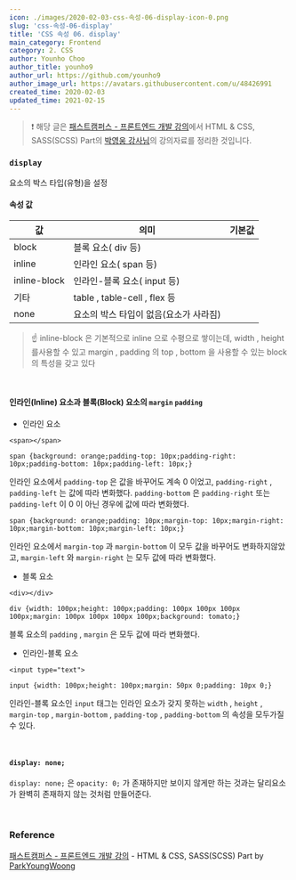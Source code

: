 ```yaml
---
icon: ./images/2020-02-03-css-속성-06-display-icon-0.png
slug: 'css-속성-06-display'
title: 'CSS 속성 06. display'
main_category: Frontend
category: 2. CSS
author: Younho Choo
author_title: younho9
author_url: https://github.com/younho9
author_image_url: https://avatars.githubusercontent.com/u/48426991
created_time: 2020-02-03
updated_time: 2021-02-15
---
```


> ❗️ 해당 글은 [패스트캠퍼스 - 프론트엔드 개발 강의](https://www.fastcampus.co.kr/dev_online_react/)에서 HTML & CSS, SASS(SCSS) Part의 [박영웅 강사님](https://github.com/ParkYoungWoong)의 강의자료를 정리한 것입니다.

### `display`

요소의 박스 타입(유형)을 설정

#### 속성 값

| 값           | 의미                                   | 기본값 |
| ------------ | -------------------------------------- | ------ |
| block        | 블록 요소( div 등)                     |        |
| inline       | 인라인 요소( span 등)                  |        |
| inline-block | 인라인-블록 요소( input 등)            |        |
| 기타         | table , table-cell , flex 등           |        |
| none         | 요소의 박스 타입이 없음(요소가 사라짐) |        |

> ☝️ inline-block 은 기본적으로 inline 으로 수평으로 쌓이는데, width , height 를사용할 수 있고 margin , padding 의 top , bottom 을 사용할 수 있는 block 의 특성을 갖고 있다

<br />

#### 인라인(Inline) 요소과 블록(Block) 요소의 `margin` `padding`

- 인라인 요소

```plain text
<span></span>
```

```plain text
span {background: orange;padding-top: 10px;padding-right: 10px;padding-bottom: 10px;padding-left: 10px;}
```

인라인 요소에서 `padding-top` 은 값을 바꾸어도 계속 0 이었고, `padding-right` , `padding-left` 는 값에 따라 변화했다. `padding-bottom` 은 `padding-right` 또는 `padding-left` 이 0 이 아닌 경우에 값에 따라 변화했다.

```plain text
span {background: orange;padding: 10px;margin-top: 10px;margin-right: 10px;margin-bottom: 10px;margin-left: 10px;}
```

인라인 요소에서 `margin-top` 과 `margin-bottom` 이 모두 값을 바꾸어도 변화하지않았고, `margin-left` 와 `margin-right` 는 모두 값에 따라 변화했다.

- 블록 요소

```plain text
<div></div>
```

```plain text
div {width: 100px;height: 100px;padding: 100px 100px 100px 100px;margin: 100px 100px 100px 100px;background: tomato;}
```

블록 요소의 `padding` , `margin` 은 모두 값에 따라 변화했다.

- 인라인-블록 요소

```plain text
<input type="text">
```

```plain text
input {width: 100px;height: 100px;margin: 50px 0;padding: 10px 0;}
```

인라인-블록 요소인 `input` 태그는 인라인 요소가 갖지 못하는 `width` , `height` , `margin-top` , `margin-bottom` , `padding-top` , `padding-bottom` 의 속성을 모두가질 수 있다.

<br />

#### `display: none;`

`display: none;` 은 `opacity: 0;` 가 존재하지만 보이지 않게만 하는 것과는 달리요소가 완벽히 존재하지 않는 것처럼 만들어준다.

<br />

### Reference

[패스트캠퍼스 - 프론트엔드 개발 강의](https://www.fastcampus.co.kr/dev_online_react/) - HTML & CSS, SASS(SCSS) Part by [ParkYoungWoong](https://github.com/ParkYoungWoong)
